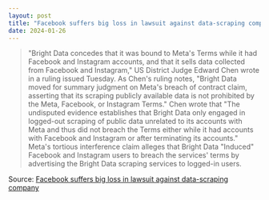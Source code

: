 ```yaml
---
layout: post
title: "Facebook suffers big loss in lawsuit against data-scraping company"
date: 2024-01-26
---
```


> "Bright Data concedes that it was bound to Meta's Terms while it had Facebook and Instagram accounts, and that it sells data collected from Facebook and Instagram," US District Judge Edward Chen wrote in a ruling issued Tuesday. As Chen's ruling notes, "Bright Data moved for summary judgment on Meta's breach of contract claim, asserting that its scraping publicly available data is not prohibited by the Meta, Facebook, or Instagram Terms." Chen wrote that "The undisputed evidence establishes that Bright Data only engaged in logged-out scraping of public data unrelated to its accounts with Meta and thus did not breach the Terms either while it had accounts with Facebook and Instagram or after terminating its accounts." Meta's tortious interference claim alleges that Bright Data "Induced" Facebook and Instagram users to breach the services' terms by advertising the Bright Data scraping services to logged-in users.

Source: [Facebook suffers big loss in lawsuit against data-scraping company](https://arstechnica.com/?p=1999024)
